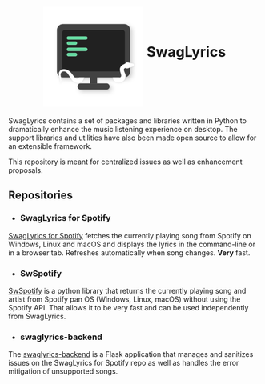 <h1 align="center">
	<img src="https://github.com/SwagLyrics/SwagLyrics/blob/master/assets/swaglyrics_transparent.png?raw=true" alt="SwagLyrics" height=200 width=200 align="middle">
	SwagLyrics
</h1>

SwagLyrics contains a set of packages and libraries written in Python to dramatically enhance the music listening 
experience on desktop. The support libraries and utilities have also been made open source to allow for an extensible 
framework.

This repository is meant for centralized issues as well as enhancement proposals.

## Repositories

- ### SwagLyrics for Spotify
[SwagLyrics for Spotify](https://github.com/SwagLyrics/SwagLyrics-For-Spotify) fetches the currently playing song from 
Spotify on Windows, Linux and macOS and displays the lyrics in the command-line or in a browser tab. Refreshes 
automatically when song changes. **Very** fast.
- ### SwSpotify
[SwSpotify](https://github.com/SwagLyrics/SwSpotify) is a python library that returns the currently playing song and 
artist from Spotify pan OS (Windows, Linux, macOS) without using the Spotify API. That allows it to be very fast and can
 be used 
independently from SwagLyrics.
- ### swaglyrics-backend
The [swaglyrics-backend](https://github.com/SwagLyrics/swaglyrics-backend) is a Flask application that manages and 
sanitizes issues on the SwagLyrics for Spotify repo as well as handles the error mitigation of unsupported songs.
